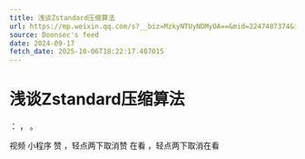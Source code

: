 ```yaml
---
title: 浅谈Zstandard压缩算法
url: https://mp.weixin.qq.com/s?__biz=MzkyNTUyNDMyOA==&mid=2247487374&idx=1&sn=d072ed79f0e5075ff64293e489eb4e6e
source: Doonsec's feed
date: 2024-09-17
fetch_date: 2025-10-06T18:22:17.407015
---
```


# 浅谈Zstandard压缩算法

：
，
。

视频
小程序
赞
，轻点两下取消赞
在看
，轻点两下取消在看